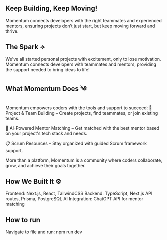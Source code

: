 ## Keep Building, Keep Moving! 
Momentum connects developers with the right teammates and experienced mentors, ensuring projects don’t just start, but keep moving forward and thrive.

## The Spark ⟢
We've all started personal projects with excitement, only to lose motivation. Momentum connects developers with teammates and mentors, providing the support needed to bring ideas to life!

## What Momentum Does ༄
Momentum empowers coders with the tools and support to succeed:
🚀 Project & Team Building – Create projects, find teammates, or join existing teams.

🤖 AI-Powered Mentor Matching – Get matched with the best mentor based on your project's tech stack and needs.

📋 Scrum Resources – Stay organized with guided Scrum framework support.

More than a platform, Momentum is a community where coders collaborate, grow, and achieve their goals together.

## How We Built It ⚙
Frontend: Next.js, React, TailwindCSS 
Backend: TypeScript, Next.js API routes, Prisma, PostgreSQL 
AI Integration: ChatGPT API for mentor matching 

## How to run
Navigate to file and run: npm run dev
